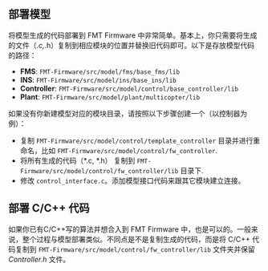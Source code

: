 
## 部署模型

将模型生成的代码部署到 FMT Firmware 中非常简单。基本上，你只需要将生成的文件（*.c,*.h）复制到相应模块的位置并替换旧代码即可。以下是存放模型代码的路径：

- **FMS**: `FMT-Firmware/src/model/fms/base_fms/lib`
- **INS**: `FMT-Firmware/src/model/ins/base_ins/lib`
- **Controller**: `FMT-Firmware/src/model/control/base_controller/lib`
- **Plant**: `FMT-Firmware/src/model/plant/multicopter/lib`

如果没有你新建模型对应的模块目录，请按照以下步骤创建一个（以控制器为例）：

- 复制 `FMT-Firmware/src/model/control/template_controller` 目录并进行重命名，比如 `FMT-Firmware/src/model/control/fw_controller`.
- 将所有生成的代码（*.c, *.h） 复制到 `FMT-Firmware/src/model/control/fw_controller/lib` 目录下.
- 修改 `control_interface.c`。添加模型接口代码来跟其它模块建立连接。

## 部署 C/C++ 代码

如果你已有C/C++写的算法并想合入到 FMT Firmware 中，也是可以的。一般来说，整个过程与模型部署类似。不同点是不是复制生成的代码，而是将 C/C++ 代码复制到 `FMT-Firmware/src/model/control/fw_controller/lib` 文件夹并保留 *Controller.h* 文件。
